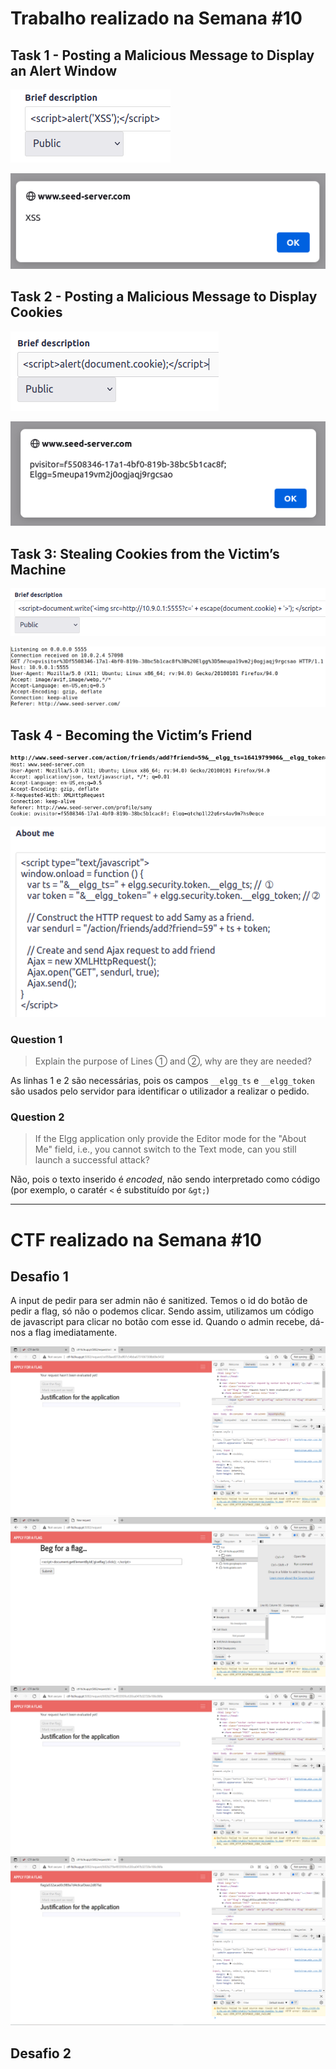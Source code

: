 # Trabalho realizado na Semana #10

## Task 1 - Posting a Malicious Message to Display an Alert Window

![](Tarefas/screenshots/1-1.png)

![](Tarefas/screenshots/1-2.png)

## Task 2 - Posting a Malicious Message to Display Cookies

![](Tarefas/screenshots/2-1.png)

![](Tarefas/screenshots/2-2.png)

## Task 3: Stealing Cookies from the Victim’s Machine

![](Tarefas/screenshots/3-1.png)

![](Tarefas/screenshots/3-2.png)

## Task 4 - Becoming the Victim’s Friend

![](Tarefas/screenshots/4-1.png)

![](Tarefas/screenshots/4-2.png)

### Question 1

> Explain the purpose of Lines ➀ and ➁, why are they are needed?

As linhas 1 e 2 são necessárias, pois os campos `__elgg_ts` e `__elgg_token` são usados pelo servidor para identificar o utilizador a realizar o pedido.

### Question 2

> If the Elgg application only provide the Editor mode for the "About Me" field, i.e., you cannot switch to the Text mode, can you still launch a successful attack?

Não, pois o texto inserido é *encoded*, não sendo interpretado como código (por exemplo, o caratér `<` é substituído por `&gt;`)

--- 

# CTF realizado na Semana #10

## Desafio 1

A input de pedir para ser admin não é sanitized. Temos o id do botão de pedir a flag, só não o podemos clicar. Sendo assim, utilizamos um código de javascript para clicar no botão com esse id. Quando o admin recebe, dá-nos a flag imediatamente.

![](Tarefas/screenshots/CTF-1-1.png)
![](Tarefas/screenshots/CTF-1-2.png)
![](Tarefas/screenshots/CTF-1-3.png)
![](Tarefas/screenshots/CTF-1-4.png)

## Desafio 2



